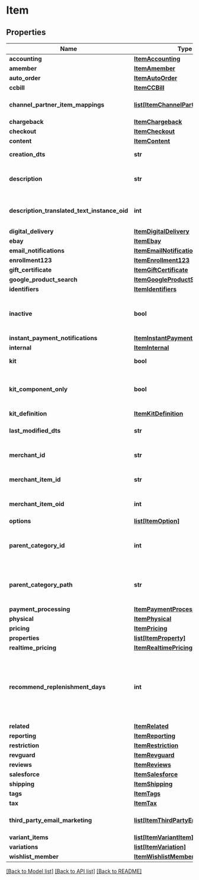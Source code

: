 # Item

## Properties
Name | Type | Description | Notes
------------ | ------------- | ------------- | -------------
**accounting** | [**ItemAccounting**](ItemAccounting.md) |  | [optional] 
**amember** | [**ItemAmember**](ItemAmember.md) |  | [optional] 
**auto_order** | [**ItemAutoOrder**](ItemAutoOrder.md) |  | [optional] 
**ccbill** | [**ItemCCBill**](ItemCCBill.md) |  | [optional] 
**channel_partner_item_mappings** | [**list[ItemChannelPartnerMapping]**](ItemChannelPartnerMapping.md) | Channel Partner Item Mapping | [optional] 
**chargeback** | [**ItemChargeback**](ItemChargeback.md) |  | [optional] 
**checkout** | [**ItemCheckout**](ItemCheckout.md) |  | [optional] 
**content** | [**ItemContent**](ItemContent.md) |  | [optional] 
**creation_dts** | **str** | Date/time of creation | [optional] 
**description** | **str** | Description of the item up to 500 characters. | [optional] 
**description_translated_text_instance_oid** | **int** | Description translated text instance id | [optional] 
**digital_delivery** | [**ItemDigitalDelivery**](ItemDigitalDelivery.md) |  | [optional] 
**ebay** | [**ItemEbay**](ItemEbay.md) |  | [optional] 
**email_notifications** | [**ItemEmailNotifications**](ItemEmailNotifications.md) |  | [optional] 
**enrollment123** | [**ItemEnrollment123**](ItemEnrollment123.md) |  | [optional] 
**gift_certificate** | [**ItemGiftCertificate**](ItemGiftCertificate.md) |  | [optional] 
**google_product_search** | [**ItemGoogleProductSearch**](ItemGoogleProductSearch.md) |  | [optional] 
**identifiers** | [**ItemIdentifiers**](ItemIdentifiers.md) |  | [optional] 
**inactive** | **bool** | True if this item is inactive and can not be purchased | [optional] 
**instant_payment_notifications** | [**ItemInstantPaymentNotifications**](ItemInstantPaymentNotifications.md) |  | [optional] 
**internal** | [**ItemInternal**](ItemInternal.md) |  | [optional] 
**kit** | **bool** | True if this item is a kit | [optional] 
**kit_component_only** | **bool** | True if this item can only be usd as a kit component | [optional] 
**kit_definition** | [**ItemKitDefinition**](ItemKitDefinition.md) |  | [optional] 
**last_modified_dts** | **str** | Date/time of last modification | [optional] 
**merchant_id** | **str** | UltraCart merchant ID owning item | [optional] 
**merchant_item_id** | **str** | Unique item id assigned to this item | [optional] 
**merchant_item_oid** | **int** | Unique object identifier for this item | [optional] 
**options** | [**list[ItemOption]**](ItemOption.md) | Options | [optional] 
**parent_category_id** | **int** | Parent category of the item.  Zero indicates the root folder. | [optional] 
**parent_category_path** | **str** | Parent category path.  / indicates the root folder. | [optional] 
**payment_processing** | [**ItemPaymentProcessing**](ItemPaymentProcessing.md) |  | [optional] 
**physical** | [**ItemPhysical**](ItemPhysical.md) |  | [optional] 
**pricing** | [**ItemPricing**](ItemPricing.md) |  | [optional] 
**properties** | [**list[ItemProperty]**](ItemProperty.md) | Properties | [optional] 
**realtime_pricing** | [**ItemRealtimePricing**](ItemRealtimePricing.md) |  | [optional] 
**recommend_replenishment_days** | **int** | Number of days to recommend replenishment after.  Null is not configured.  Set to zero to disable. | [optional] 
**related** | [**ItemRelated**](ItemRelated.md) |  | [optional] 
**reporting** | [**ItemReporting**](ItemReporting.md) |  | [optional] 
**restriction** | [**ItemRestriction**](ItemRestriction.md) |  | [optional] 
**revguard** | [**ItemRevguard**](ItemRevguard.md) |  | [optional] 
**reviews** | [**ItemReviews**](ItemReviews.md) |  | [optional] 
**salesforce** | [**ItemSalesforce**](ItemSalesforce.md) |  | [optional] 
**shipping** | [**ItemShipping**](ItemShipping.md) |  | [optional] 
**tags** | [**ItemTags**](ItemTags.md) |  | [optional] 
**tax** | [**ItemTax**](ItemTax.md) |  | [optional] 
**third_party_email_marketing** | [**list[ItemThirdPartyEmailMarketing]**](ItemThirdPartyEmailMarketing.md) | 3rd Party Email Marketing | [optional] 
**variant_items** | [**list[ItemVariantItem]**](ItemVariantItem.md) | Variant Items | [optional] 
**variations** | [**list[ItemVariation]**](ItemVariation.md) | Variations | [optional] 
**wishlist_member** | [**ItemWishlistMember**](ItemWishlistMember.md) |  | [optional] 

[[Back to Model list]](../README.md#documentation-for-models) [[Back to API list]](../README.md#documentation-for-api-endpoints) [[Back to README]](../README.md)


